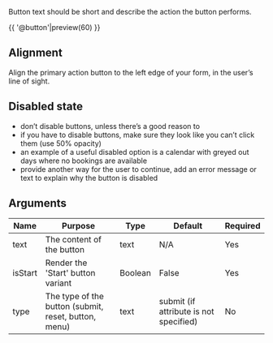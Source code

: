 Button text should be short and describe the action the button performs.

{{ '@button'|preview(60) }}

## Alignment

Align the primary action button to the left edge of your form, in the user’s line of sight.

## Disabled state

- don’t disable buttons, unless there’s a good reason to
- if you have to disable buttons, make sure they look like you can’t click them (use 50% opacity)
- an example of a useful disabled option is a calendar with greyed out days where no bookings are available
- provide another way for the user to continue, add an error message or text to explain why the button is disabled

## Arguments

| Name    | Purpose                                              | Type    | Default                                | Required |
|---------|------------------------------------------------------|---------|----------------------------------------|----------|
| text    | The content of the button                            | text    | N/A                                    | Yes      |
| isStart | Render the 'Start' button variant                    | Boolean | False                                  | Yes      |
| type    | The type of the button (submit, reset, button, menu) | text    | submit (if attribute is not specified) | No       |
